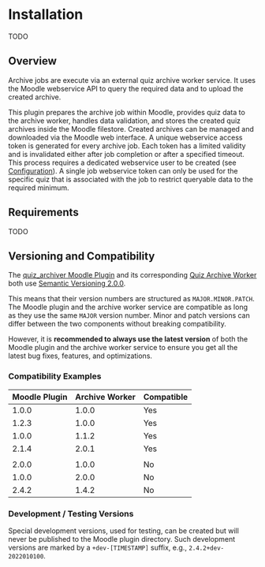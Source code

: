 # Installation

TODO


## Overview

Archive jobs are execute via an external quiz archive worker service. It uses the
Moodle webservice API to query the required data and to upload the created archive.

This plugin prepares the archive job within Moodle, provides quiz data to the
archive worker, handles data validation, and stores the created quiz archives
inside the Moodle filestore. Created archives can be managed and downloaded via
the Moodle web interface. A unique webservice access token is generated for every
archive job. Each token has a limited validity and is invalidated either after
job completion or after a specified timeout. This process requires a dedicated
webservice user to be created (see [Configuration](/configuration)). A single job
webservice token can only be used for the specific quiz that is associated with
the job to restrict queryable data to the required minimum.


## Requirements

TODO


## Versioning and Compatibility

The [quiz_archiver Moodle Plugin](https://github.com/ngandrass/moodle-quiz_archiver)
and its corresponding [Quiz Archive Worker](https://github.com/ngandrass/moodle-quiz-archive-worker)
both use [Semantic Versioning 2.0.0](https://semver.org/).

This means that their version numbers are structured as `MAJOR.MINOR.PATCH`. The
Moodle plugin and the archive worker service are compatible as long as they use
the same `MAJOR` version number. Minor and patch versions can differ between the
two components without breaking compatibility.

However, it is **recommended to always use the latest version** of both the
Moodle plugin and the archive worker service to ensure you get all the latest
bug fixes, features, and optimizations.


### Compatibility Examples

| Moodle Plugin | Archive Worker | Compatible |
|------------|----------------|------------|
| 1.0.0      | 1.0.0          | Yes        |
| 1.2.3      | 1.0.0          | Yes        |
| 1.0.0      | 1.1.2          | Yes        |
| 2.1.4      | 2.0.1          | Yes        |
|            |                |            |
| 2.0.0      | 1.0.0          | No         |
| 1.0.0      | 2.0.0          | No         |
| 2.4.2      | 1.4.2          | No         |


### Development / Testing Versions

Special development versions, used for testing, can be created but will never be
published to the Moodle plugin directory. Such development versions are marked
by a `+dev-[TIMESTAMP]` suffix, e.g., `2.4.2+dev-2022010100`.

